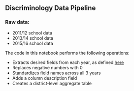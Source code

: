 ## Discriminology Data Pipeline

### Raw data:

- 2011/12 school data
- 2013/14 school data
- 2015/16 school data



The code in this notebook performs the following operations:

- Extracts desired fields from each year, as defined [here](https://docs.google.com/spreadsheets/d/1Z7BwQ8Sd20Q57UsgkTzopSzbJy3hz2sq2qed4I9kkQI/edit#gid=1997820201)
- Replaces negative numbers with 0
- Standardizes field names across all 3 years 
- Adds a column description field
- Creates a district-level aggregate table

